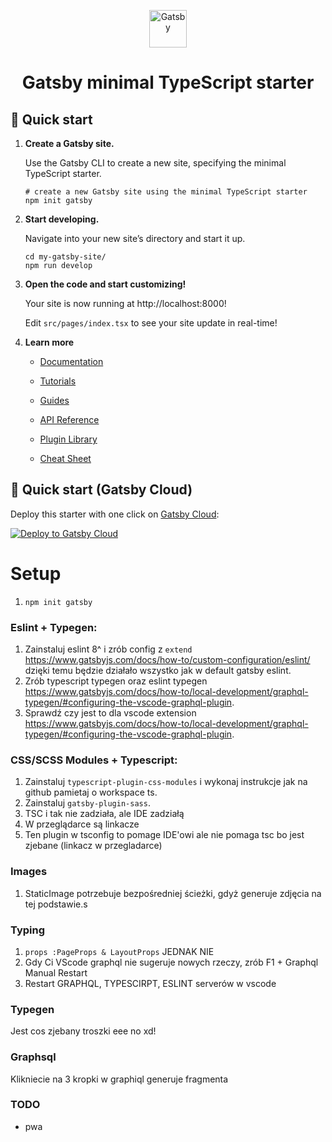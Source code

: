 <p align="center">
  <a href="https://www.gatsbyjs.com/?utm_source=starter&utm_medium=readme&utm_campaign=minimal-starter-ts">
    <img alt="Gatsby" src="https://www.gatsbyjs.com/Gatsby-Monogram.svg" width="60" />
  </a>
</p>
<h1 align="center">
  Gatsby minimal TypeScript starter
</h1>

## 🚀 Quick start

1.  **Create a Gatsby site.**

    Use the Gatsby CLI to create a new site, specifying the minimal TypeScript starter.

    ```shell
    # create a new Gatsby site using the minimal TypeScript starter
    npm init gatsby
    ```

2.  **Start developing.**

    Navigate into your new site’s directory and start it up.

    ```shell
    cd my-gatsby-site/
    npm run develop
    ```

3.  **Open the code and start customizing!**

    Your site is now running at http://localhost:8000!

    Edit `src/pages/index.tsx` to see your site update in real-time!

4.  **Learn more**

    - [Documentation](https://www.gatsbyjs.com/docs/?utm_source=starter&utm_medium=readme&utm_campaign=minimal-starter-ts)

    - [Tutorials](https://www.gatsbyjs.com/tutorial/?utm_source=starter&utm_medium=readme&utm_campaign=minimal-starter-ts)

    - [Guides](https://www.gatsbyjs.com/tutorial/?utm_source=starter&utm_medium=readme&utm_campaign=minimal-starter-ts)

    - [API Reference](https://www.gatsbyjs.com/docs/api-reference/?utm_source=starter&utm_medium=readme&utm_campaign=minimal-starter-ts)

    - [Plugin Library](https://www.gatsbyjs.com/plugins?utm_source=starter&utm_medium=readme&utm_campaign=minimal-starter-ts)

    - [Cheat Sheet](https://www.gatsbyjs.com/docs/cheat-sheet/?utm_source=starter&utm_medium=readme&utm_campaign=minimal-starter-ts)

## 🚀 Quick start (Gatsby Cloud)

Deploy this starter with one click on [Gatsby Cloud](https://www.gatsbyjs.com/cloud/):

[<img src="https://www.gatsbyjs.com/deploynow.svg" alt="Deploy to Gatsby Cloud">](https://www.gatsbyjs.com/dashboard/deploynow?url=https://github.com/gatsbyjs/gatsby-starter-minimal-ts)

# Setup

1. `npm init gatsby`

### Eslint + Typegen:

1. Zainstaluj eslint 8^ i zrób config z `extend` https://www.gatsbyjs.com/docs/how-to/custom-configuration/eslint/ dzięki temu będzie działało wszystko jak w default gatsby eslint.
1. Zrób typescript typegen oraz eslint typegen https://www.gatsbyjs.com/docs/how-to/local-development/graphql-typegen/#configuring-the-vscode-graphql-plugin.
1. Sprawdź czy jest to dla vscode extension https://www.gatsbyjs.com/docs/how-to/local-development/graphql-typegen/#configuring-the-vscode-graphql-plugin.

### CSS/SCSS Modules + Typescript:

1. Zainstaluj `typescript-plugin-css-modules` i wykonaj instrukcje jak na github pamietaj o workspace ts.
1. Zainstaluj `gatsby-plugin-sass`.
1. TSC i tak nie zadziała, ale IDE zadziałą
1. W przeglądarce są linkacze
1. Ten plugin w tsconfig to pomage IDE'owi ale nie pomaga tsc bo jest zjebane (linkacz w przegladarce)

### Images

1. StaticImage potrzebuje bezpośredniej ścieżki, gdyż generuje zdjęcia na tej podstawie.s

### Typing

1. `props :PageProps & LayoutProps` JEDNAK NIE
1. Gdy Ci VScode graphql nie sugeruje nowych rzeczy, zrób F1 + Graphql Manual Restart
1. Restart GRAPHQL, TYPESCIRPT, ESLINT serverów w vscode

### Typegen

Jest cos zjebany troszki eee no xd!

### Graphsql

Klikniecie na 3 kropki w graphiql generuje fragmenta

### TODO

- pwa

